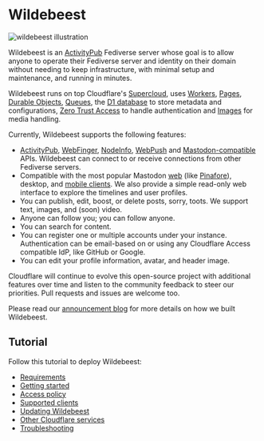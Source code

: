 # Wildebeest

![wildebeest illustration](https://imagedelivery.net/NkfPDviynOyTAOI79ar_GQ/3654789b-089c-493a-85b4-be3f8f594c00/header)

Wildebeest is an [ActivityPub](https://www.w3.org/TR/activitypub/) Fediverse server whose goal is to allow anyone to operate their Fediverse server and identity on their domain without needing to keep infrastructure, with minimal setup and maintenance, and running in minutes.

Wildebeest runs on top Cloudflare's [Supercloud](https://blog.cloudflare.com/welcome-to-the-supercloud-and-developer-week-2022/), uses [Workers](https://workers.cloudflare.com/), [Pages](https://pages.cloudflare.com/), [Durable Objects](https://developers.cloudflare.com/workers/learning/using-durable-objects/), [Queues](https://developers.cloudflare.com/queues/), the [D1 database](https://developers.cloudflare.com/d1/) to store metadata and configurations, [Zero Trust Access](https://www.cloudflare.com/en-gb/products/zero-trust/access/) to handle authentication and [Images](https://www.cloudflare.com/en-gb/products/cloudflare-images/) for media handling.

Currently, Wildebeest supports the following features:

- [ActivityPub](https://www.w3.org/TR/activitypub/), [WebFinger](https://www.rfc-editor.org/rfc/rfc7033), [NodeInfo](https://github.com/cloudflare/wildebeest/tree/main/functions/nodeinfo), [WebPush](https://datatracker.ietf.org/doc/html/rfc8030) and [Mastodon-compatible](https://docs.joinmastodon.org/api/) APIs. Wildebeest can connect to or receive connections from other Fediverse servers.
- Compatible with the most popular Mastodon [web](https://github.com/nolanlawson/pinafore) (like [Pinafore](https://github.com/nolanlawson/pinafore)), desktop, and [mobile clients](https://joinmastodon.org/apps). We also provide a simple read-only web interface to explore the timelines and user profiles.
- You can publish, edit, boost, or delete posts, sorry, toots. We support text, images, and (soon) video.
- Anyone can follow you; you can follow anyone.
- You can search for content.
- You can register one or multiple accounts under your instance. Authentication can be email-based on or using any Cloudflare Access compatible IdP, like GitHub or Google.
- You can edit your profile information, avatar, and header image.

Cloudflare will continue to evolve this open-source project with additional features over time and listen to the community feedback to steer our priorities. Pull requests and issues are welcome too.

Please read our [announcement blog](https://blog.cloudflare.com/welcome-to-wildebeest-the-fediverse-on-cloudflare/) for more details on how we built Wildebeest.

## Tutorial

Follow this tutorial to deploy Wildebeest:

- [Requirements](docs/requirements.md)
- [Getting started](docs/getting-started.md)
- [Access policy](docs/access-policy.md)
- [Supported clients](docs/supported-clients.md)
- [Updating Wildebeest](docs/updating.md)
- [Other Cloudflare services](docs/other-services.md)
- [Troubleshooting](docs/troubleshooting.md)
